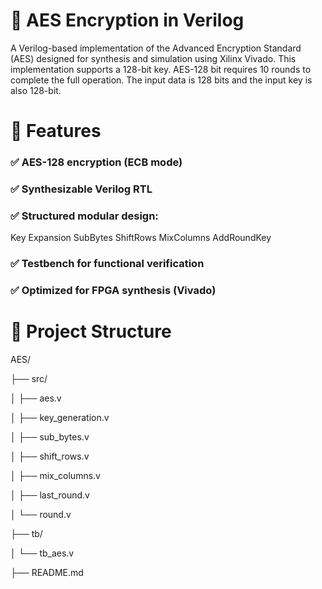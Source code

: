 # 🔐 AES Encryption in Verilog
A Verilog-based implementation of the Advanced Encryption Standard (AES) designed for synthesis and simulation using Xilinx Vivado. This implementation supports a 128-bit key. AES-128 bit requires 10 rounds to complete the full operation. The input data is 128 bits and the input key is also 128-bit.

# 🚀 Features
### ✅ AES-128 encryption (ECB mode)
### ✅ Synthesizable Verilog RTL
### ✅ Structured modular design:
Key Expansion
SubBytes
ShiftRows
MixColumns
AddRoundKey
### ✅ Testbench for functional verification
### ✅ Optimized for FPGA synthesis (Vivado)

# 📁 Project Structure

AES/

├── src/

│   ├── aes.v

│   ├── key_generation.v

│   ├── sub_bytes.v

│   ├── shift_rows.v

│   ├── mix_columns.v

│   ├── last_round.v

│   └── round.v

├── tb/

│   └── tb_aes.v

├── README.md
